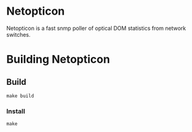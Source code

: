 Netopticon
==========

Netopticon is a fast snmp poller of optical DOM statistics from network switches.

# Building Netopticon

## Build

```
make build
```

### Install

```
make
```
